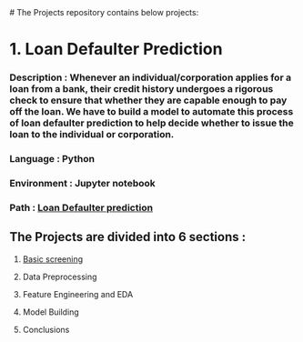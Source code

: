 <meta name="google-site-verification" content="I50R7UMDlGwmeES4GV30KB_0PfftqtlIid2j1ZtTdQo" />
# The Projects repository contains below projects: 


# 1. Loan Defaulter Prediction

### Description : Whenever an individual/corporation applies for a loan from a bank, their credit history undergoes a rigorous check to ensure that whether they are capable enough to pay off the loan. We have to build a model to automate this process of loan defaulter prediction to help decide whether to issue the loan to the individual or corporation.

### Language : Python

### Environment : Jupyter notebook
### Path : <a href="https://github.com/Sneha1-1/Projects/tree/main/Loan_Defaulter_Prediction" > Loan Defaulter prediction</a>



## The Projects are divided into 6 sections :

1. <a href="https://github.com/Sneha1-1/Projects/blob/main/Loan_Defaulter_Prediction/Codes/LoanDefaulterPrediction_BasicScreening.ipynb">Basic screening</a>

2. Data Preprocessing

3. Feature Engineering and EDA

5. Model Building

6. Conclusions

